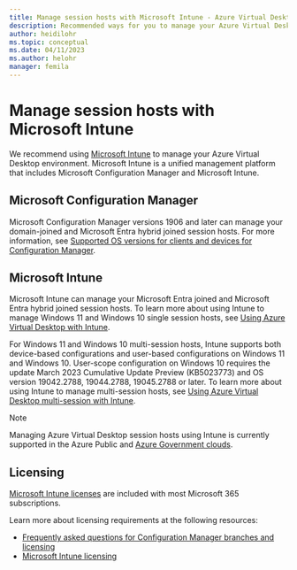 ```yaml
---
title: Manage session hosts with Microsoft Intune - Azure Virtual Desktop
description: Recommended ways for you to manage your Azure Virtual Desktop session hosts.
author: heidilohr
ms.topic: conceptual
ms.date: 04/11/2023
ms.author: helohr
manager: femila
---
```

# Manage session hosts with Microsoft Intune

We recommend using [Microsoft Intune](https://www.microsoft.com/endpointmanager) to manage your Azure Virtual Desktop environment. Microsoft Intune is a unified management platform that includes Microsoft Configuration Manager and Microsoft Intune.

## Microsoft Configuration Manager

Microsoft Configuration Manager versions 1906 and later can manage your domain-joined and Microsoft Entra hybrid joined session hosts. For more information, see [Supported OS versions for clients and devices for Configuration Manager](/mem/configmgr/core/plan-design/configs/supported-operating-systems-for-clients-and-devices#azure-virtual-desktop).

## Microsoft Intune

Microsoft Intune can manage your Microsoft Entra joined and Microsoft Entra hybrid joined session hosts. To learn more about using Intune to manage Windows 11 and Windows 10 single session hosts, see [Using Azure Virtual Desktop with Intune](/mem/intune/fundamentals/windows-virtual-desktop).

For Windows 11 and Windows 10 multi-session hosts, Intune supports both device-based configurations and user-based configurations on Windows 11 and Windows 10. User-scope configuration on Windows 10 requires the update March 2023 Cumulative Update Preview (KB5023773) and OS version 19042.2788, 19044.2788, 19045.2788 or later. To learn more about using Intune to manage multi-session hosts, see [Using Azure Virtual Desktop multi-session with Intune](/mem/intune/fundamentals/windows-virtual-desktop-multi-session).

> [!NOTE]
> Managing Azure Virtual Desktop session hosts using Intune is currently supported in the Azure Public and [Azure Government clouds](/enterprise-mobility-security/solutions/ems-intune-govt-service-description).

## Licensing

[Microsoft Intune licenses](https://microsoft.com/microsoft-365/enterprise-mobility-security/compare-plans-and-pricing) are included with most Microsoft 365 subscriptions. 

Learn more about licensing requirements at the following resources:

- [Frequently asked questions for Configuration Manager branches and licensing](/mem/configmgr/core/understand/product-and-licensing-faq#bkmk_equiv-sub) 
- [Microsoft Intune licensing](/mem/intune/fundamentals/licenses)
